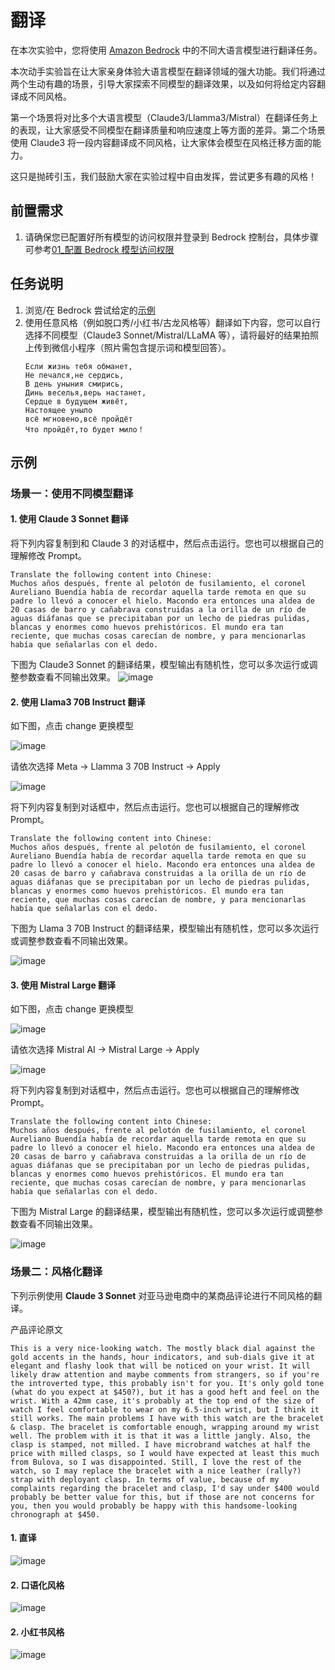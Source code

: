 # 翻译

在本次实验中，您将使用 [Amazon Bedrock](https://aws.amazon.com/cn/bedrock/?nc1=h_ls) 中的不同大语言模型进行翻译任务。

本次动手实验旨在让大家亲身体验大语言模型在翻译领域的强大功能。我们将通过两个生动有趣的场景，引导大家探索不同模型的翻译效果，以及如何将给定内容翻译成不同风格。

第一个场景将对比多个大语言模型（Claude3/Llamma3/Mistral）在翻译任务上的表现，让大家感受不同模型在翻译质量和响应速度上等方面的差异。第二个场景使用 Claude3 将一段内容翻译成不同风格，让大家体会模型在风格迁移方面的能力。

这只是抛砖引玉，我们鼓励大家在实验过程中自由发挥，尝试更多有趣的风格！

## 前置需求

1. 请确保您已配置好所有模型的访问权限并登录到 Bedrock 控制台，具体步骤可参考[01\_配置 Bedrock 模型访问权限](../01_前置需求/01_配置Bedrock模型访问权限.md)

## 任务说明

1. 浏览/在 Bedrock 尝试给定的[示例](#示例)
2. 使用任意风格（例如脱口秀/小红书/古龙风格等）翻译如下内容，您可以自行选择不同模型（Claude3 Sonnet/Mistral/LLaMA 等），请将最好的结果拍照上传到微信小程序（照片需包含提示词和模型回答）。
   ```
   Если жизнь тебя обманет,
   Не печался,не сердись,
   В день уныния смирись,
   Динь веселья,верь настанет,
   Сердце в будущем живёт,
   Настоящее уныло
   всё мгновено,всё пройдёт
   Что пройдёт,то будет мило！
   ```

<!-- ## 原文

下列段落为名著《百年孤独》的开头，我们将使用不同模型进行翻译。

```
Muchos años después, frente al pelotón de fusilamiento, el coronel Aureliano Buendía había de recordar aquella tarde remota en que su padre lo llevó a conocer el hielo. Macondo era entonces una aldea de 20 casas de barro y cañabrava construidas a la orilla de un río de aguas diáfanas que se precipitaban por un lecho de piedras pulidas, blancas y enormes como huevos prehistóricos. El mundo era tan reciente, que muchas cosas carecían de nombre, y para mencionarlas había que señalarlas con el dedo.
``` -->

## 示例

### 场景一：使用不同模型翻译

#### 1. 使用 Claude 3 Sonnet 翻译

将下列内容复制到和 Claude 3 的对话框中，然后点击运行。您也可以根据自己的理解修改 Prompt。

```
Translate the following content into Chinese:
Muchos años después, frente al pelotón de fusilamiento, el coronel Aureliano Buendía había de recordar aquella tarde remota en que su padre lo llevó a conocer el hielo. Macondo era entonces una aldea de 20 casas de barro y cañabrava construidas a la orilla de un río de aguas diáfanas que se precipitaban por un lecho de piedras pulidas, blancas y enormes como huevos prehistóricos. El mundo era tan reciente, que muchas cosas carecían de nombre, y para mencionarlas había que señalarlas con el dedo.
```

下图为 Claude3 Sonnet 的翻译结果，模型输出有随机性，您可以多次运行或调整参数查看不同输出效果。
![image](../../images/07_workshop_images/translate_claude.png)

#### 2. 使用 Llama3 70B Instruct 翻译

如下图，点击 change 更换模型

![image](../../images/07_workshop_images/translate_llamma_01.png)

请依次选择 Meta -> Llamma 3 70B Instruct -> Apply

![image](../../images/07_workshop_images/translate_llamma_02.png)

将下列内容复制到对话框中，然后点击运行。您也可以根据自己的理解修改 Prompt。

```
Translate the following content into Chinese:
Muchos años después, frente al pelotón de fusilamiento, el coronel Aureliano Buendía había de recordar aquella tarde remota en que su padre lo llevó a conocer el hielo. Macondo era entonces una aldea de 20 casas de barro y cañabrava construidas a la orilla de un río de aguas diáfanas que se precipitaban por un lecho de piedras pulidas, blancas y enormes como huevos prehistóricos. El mundo era tan reciente, que muchas cosas carecían de nombre, y para mencionarlas había que señalarlas con el dedo.
```

下图为 Llama 3 70B Instruct 的翻译结果，模型输出有随机性，您可以多次运行或调整参数查看不同输出效果。

![image](../../images/07_workshop_images/translate_llamma_03.png)

#### 3. 使用 Mistral Large 翻译

如下图，点击 change 更换模型

![image](../../images/07_workshop_images/translate_llamma_01.png)

请依次选择 Mistral AI -> Mistral Large -> Apply

![image](../../images/07_workshop_images/translate_mistral_01.png)

将下列内容复制到对话框中，然后点击运行。您也可以根据自己的理解修改 Prompt。

```
Translate the following content into Chinese:
Muchos años después, frente al pelotón de fusilamiento, el coronel Aureliano Buendía había de recordar aquella tarde remota en que su padre lo llevó a conocer el hielo. Macondo era entonces una aldea de 20 casas de barro y cañabrava construidas a la orilla de un río de aguas diáfanas que se precipitaban por un lecho de piedras pulidas, blancas y enormes como huevos prehistóricos. El mundo era tan reciente, que muchas cosas carecían de nombre, y para mencionarlas había que señalarlas con el dedo.
```

下图为 Mistral Large 的翻译结果，模型输出有随机性，您可以多次运行或调整参数查看不同输出效果。

![image](../../images/07_workshop_images/translate_llamma_03.png)

### 场景二：风格化翻译

下列示例使用 **Claude 3 Sonnet** 对亚马逊电商中的某商品评论进行不同风格的翻译。

产品评论原文

```
This is a very nice-looking watch. The mostly black dial against the gold accents in the hands, hour indicators, and sub-dials give it at elegant and flashy look that will be noticed on your wrist. It will likely draw attention and maybe comments from strangers, so if you're the introverted type, this probably isn't for you. It's only gold tone (what do you expect at $450?), but it has a good heft and feel on the wrist. With a 42mm case, it's probably at the top end of the size of watch I feel comfortable to wear on my 6.5-inch wrist, but I think it still works. The main problems I have with this watch are the bracelet & clasp. The bracelet is comfortable enough, wrapping around my wrist well. The problem with it is that it was a little jangly. Also, the clasp is stamped, not milled. I have microbrand watches at half the price with milled clasps, so I would have expected at least this much from Bulova, so I was disappointed. Still, I love the rest of the watch, so I may replace the bracelet with a nice leather (rally?) strap with deployant clasp. In terms of value, because of my complaints regarding the bracelet and clasp, I'd say under $400 would probably be better value for this, but if those are not concerns for you, then you would probably be happy with this handsome-looking chronograph at $450.
```

#### 1. 直译

![image](../../images/07_workshop_images/translate_style_01.png)

#### 2. 口语化风格

![image](../../images/07_workshop_images/translate_stype_02.png)

#### 2. 小红书风格

![image](../../images/07_workshop_images/translate_style_03.png)
